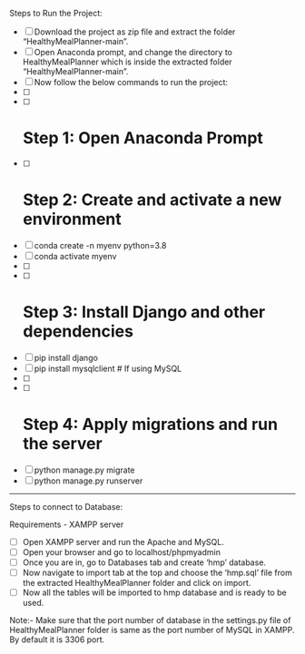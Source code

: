 Steps to Run the Project:

- [ ] Download the project as zip file and extract the folder “HealthyMealPlanner-main”.
- [ ] Open Anaconda prompt, and change the directory to HealthyMealPlanner which is inside the extracted folder “HealthyMealPlanner-main”.
- [ ] Now follow the below commands to run the project:
- [ ] 
- [ ] # Step 1: Open Anaconda Prompt
- [ ] # Step 2: Create and activate a new environment
- [ ] conda create -n myenv python=3.8
- [ ] conda activate myenv
- [ ] 
- [ ] # Step 3: Install Django and other dependencies
- [ ] pip install django
- [ ] pip install mysqlclient  # If using MySQL
- [ ] 
- [ ] # Step 4: Apply migrations and run the server
- [ ] python manage.py migrate
- [ ] python manage.py runserver

 -----------------------------------------------------------------------------------------------------------------------------------------

Steps to connect to Database:

Requirements - XAMPP server

- [ ] Open XAMPP server and run the Apache and MySQL.
- [ ] Open your browser and go to localhost/phpmyadmin
- [ ] Once you are in, go to Databases tab and create ‘hmp’ database.
- [ ] Now navigate to import tab at the top and choose the ‘hmp.sql’ file from the extracted HealthyMealPlanner folder and click on import.
- [ ] Now all the tables will be imported to hmp database and is ready to be used.

Note:- Make sure that the port number of database in the settings.py file of HealthyMealPlanner folder is same as the port number of MySQL in XAMPP.
By default it is 3306 port.

